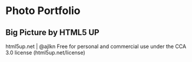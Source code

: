 # Photo Portfolio 
## Big Picture by HTML5 UP
html5up.net | @ajlkn
Free for personal and commercial use under the CCA 3.0 license (html5up.net/license)
